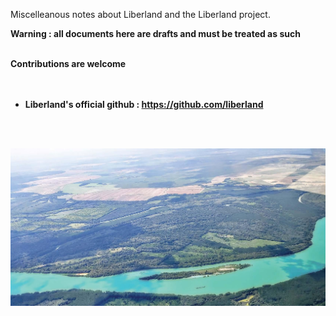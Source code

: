 Miscelleanous notes about Liberland and the Liberland project.

<b>Warning : all documents here are drafts and must be treated as such </b>  
<br>

<b>Contributions are welcome<br>  
<br>

* Liberland's official github : https://github.com/liberland

<br>
<br>

![Liberland skyview](/images/liberland-skyview-01.jpg)

<!--
![alt text](/images/ark-village-gm-02.jpg)
-->


